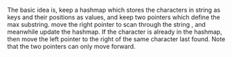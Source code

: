 The basic idea is, keep a hashmap which stores the characters in string
as keys and their positions as values, and keep two pointers which
define the max substring. move the right pointer to scan through the
string , and meanwhile update the hashmap. If the character is already
in the hashmap, then move the left pointer to the right of the same
character last found. Note that the two pointers can only move forward.
